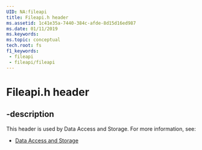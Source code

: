 ```yaml
---
UID: NA:fileapi
title: Fileapi.h header
ms.assetid: 1c41e35a-7440-384c-afde-8d15d16ed987
ms.date: 01/11/2019
ms.keywords: 
ms.topic: conceptual
tech.root: fs
f1_keywords:
 - fileapi
 - fileapi/fileapi
---
```


# Fileapi.h header


## -description

This header is used by Data Access and Storage. For more information, see:

- [Data Access and Storage](../_fs/index.md)

